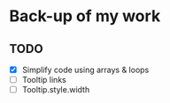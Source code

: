 # Back-up of my work

## TODO
- [x] Simplify code using arrays & loops
- [ ] Tooltip links
- [ ] Tooltip.style.width